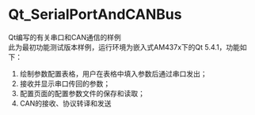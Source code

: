 # Qt_SerialPortAndCANBus
Qt编写的有关串口和CAN通信的样例\
此为最初功能测试版本样例，运行环境为嵌入式AM437x下的Qt 5.4.1，功能如下：
1. 绘制参数配置表格，用户在表格中填入参数后通过串口发出；
2. 接收并显示串口传回的参数；
3. 配置页面的配置参数文件的保存和读取；
4. CAN的接收、协议转译和发送

